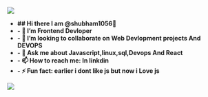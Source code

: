<p>
  <img src="https://camo.githubusercontent.com/daa279ca78be42b310b9d7d7ea35f996418037e6fc81a54fc91ce6732e7f2e9e/68747470733a2f2f63617073756c652d72656e6465722e76657263656c2e6170702f6170693f747970653d776176696e6726636f6c6f723d6772616469656e7426746578743d48656c6c6f21266865696768743d3130302673656374696f6e3d686561646572"><img>
</p>
<ul>
  <li><b>## Hi there I am @shubham1056👋<b> </li>
  <li>- 🌱 I’m Frontend Devloper</li>
  <li>- 👯 I’m looking to collaborate on Web Devlopment projects And DEVOPS</li>
  <li>- 💬 Ask me about Javascript,linux,sql,Devops And React</li>
  <li>- 📫 How to reach me: In linkdin</li>
  <li>- ⚡ Fun fact: earlier i dont like js but now i Love js</li>
</ul>
<img src ="https://camo.githubusercontent.com/ff1d4eb768b74fa335491dd8a7e87d95017665c1570e5a8828fddfdb728da450/68747470733a2f2f63617073756c652d72656e6465722e76657263656c2e6170702f6170693f747970653d776176696e6726636f6c6f723d6772616469656e74266865696768743d3130302673656374696f6e3d666f6f746572">
